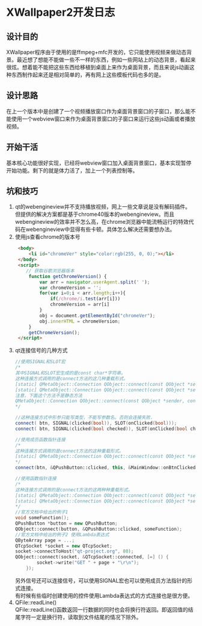 # XWallpaper2开发日志
## 设计目的
XWallpaper程序由于使用的是ffmpeg+mfc开发的，它只能使用视频来做动态背景。最近想了想能不能做一些不一样的东西，例如一些网站上的动态背景，看起来很炫。想着能不能把这些东西给移植到桌面上来作为桌面背景，而且来说js动画这种东西制作起来还是相对简单的，再有网上这些模板代码也多的是。
## 设计思路
在上一个版本中是创建了一个视频播放窗口作为桌面背景窗口的子窗口，那么能不能使用一个webview窗口来作为桌面背景窗口的子窗口来运行这些js动画或者播放视频。
## 开始干活
基本核心功能很好实现，已经将webview窗口加入桌面背景窗口，基本实现暂停开始功能。剩下的就是体力活了，加上一个列表控制等。

## 坑和技巧
1. qt的webengineview并不支持播放视频，网上一些文章说是没有解码插件。但提供的解决方案都是基于chrome40版本的webengineview。而且webengineview的效率并不怎么高，在chrome浏览器中能流畅运行的特效代码在webengineview中显得有些卡顿。具体怎么解决还需要想办法。
2. 使用js查看chrome的版本号
   ```html
    <body>
        <li id="chromeVer" style="color:rgb(255, 0, 0);"></li>
    </body>
    <script>
       // 获取谷歌浏览器版本
        function getChromeVersion() {
            var arr = navigator.userAgent.split(' '); 
            var chromeVersion = '';
            for(var i=0;i < arr.length;i++){
                if(/chrome/i.test(arr[i]))
                chromeVersion = arr[i]
            }
            obj = document.getElementById("chromeVer");
            obj.innerHTML = chromeVersion;
        }
        getChromeVersion();
    </script>
   ```
3. qt连接信号的几种方式   
    ```c++
    //使用SIGNAL和SLOT宏
    /*
    其中SIGNAL和SLOT宏生成的是const char*字符串。
    这种连接方式调用的是connect方法的这几种重载形式。
    [static] QMetaObject::Connection QObject::connect(const QObject *sender, const char *signal, const QObject *receiver, const char *method, Qt::ConnectionType type)
    [static] QMetaObject::Connection QObject::connect(const QObject *sender, const char *signal, const char *method, Qt::ConnectionType type) const
    注意，下面这个方法不是静态方法
    QMetaObject::Connection QObject::connect(const QObject *sender, const char *signal, const char *method, Qt::ConnectionType type = Qt::AutoConnection) const
    */
    
    //这种连接方式中形参只能写类型，不能写参数名。否则会连接失败.
    connect( btn, SIGNAL(clicked(bool)), SLOT(onClicked(bool)));         //连接成功
    connect( btn, SIGNAL(clicked(bool checked)), SLOT(onClicked(bool checked)));         //连接失败

    //使用成员函数指针连接
    /*
    这种连接方式调用的是connect方法的这种重载形式。
    [static] QMetaObject::Connection QObject::connect(const QObject *sender, PointerToMemberFunction signal, const QObject *receiver, PointerToMemberFunction method, Qt::ConnectionType type)
    */
    connect(btn, &QPushButton::clicked, this, &MainWindow::onBtnClicked);

    //使用函数指针连接
    /*
    这种连接方式调用的是connect方法的这两种种重载形式。
    [static] QMetaObject::Connection QObject::connect(const QObject *sender, PointerToMemberFunction signal, Functor functor)
    [static] QMetaObject::Connection QObject::connect(const QObject *sender, PointerToMemberFunction signal, const QObject *context, Functor functor, Qt::ConnectionType type = Qt::AutoConnection)
    */
    //官方文档中给出的例子1
    void someFunction();
    QPushButton *button = new QPushButton;
    QObject::connect(button, &QPushButton::clicked, someFunction);
    //官方文档中给出的例子2 使用Lambda表达式
    QByteArray page = ...;
    QTcpSocket *socket = new QTcpSocket;
    socket->connectToHost("qt-project.org", 80);
    QObject::connect(socket, &QTcpSocket::connected, [=] () {
            socket->write("GET " + page + "\r\n");
        });
   ```
   另外信号还可以连接信号，可以使用SIGNAL宏也可以使用成员方法指针的形式连接。  
   有时候有些临时创建使用的控件使用Lambda表达式的方式连接也是很方便。
4. QFile::readLine()  
    QFile::readLine()函数返回一行数据的同时也会将换行符返回。即返回值的结尾字符一定是换行符，读取到文件结尾的情况下除外。

